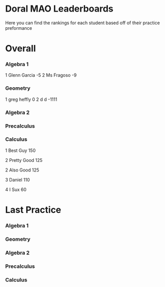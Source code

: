 # Doral MAO Leaderboards
Here you can find the rankings for each student based off of their practice preformance

# Overall

<h3> Algebra 1 </h3>
1 Glenn Garcia -5
2 Ms Fragoso -9

<h3> Geometry </h3>
1 greg heffly 0
2 d d -1111

<h3> Algebra 2 </h3>

<h3> Precalculus </h3>

<h3> Calculus </h3>
1 Best Guy 150

2 Pretty Good 125

2 Also Good 125

3 Daniel 110

4 I Sux 60

# Last Practice

<h3> Algebra 1 </h3>
<h3> Geometry </h3>
<h3> Algebra 2 </h3>
<h3> Precalculus </h3>
<h3> Calculus </h3>

